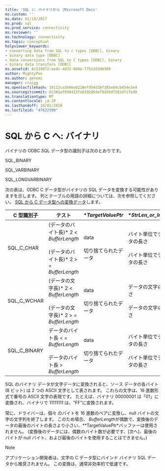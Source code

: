 ```yaml
---
title: 'SQL c: バイナリから |Microsoft Docs'
ms.custom: ''
ms.date: 01/19/2017
ms.prod: sql
ms.prod_service: connectivity
ms.reviewer: ''
ms.technology: connectivity
ms.topic: conceptual
helpviewer_keywords:
- converting data from SQL to c types [ODBC], binary
- binary data type [ODBC]
- data conversions from SQL to C types [ODBC], binary
- binary data transfers [ODBC]
ms.assetid: 8c519072-ae4c-4d32-9d4e-775e3d3d6389
author: MightyPen
ms.author: genemi
manager: craigg
ms.openlocfilehash: 16112ca3b66e0218efd54d3bf385e04cb654e3e4
ms.sourcegitcommit: 61381ef939415fe019285def9450d7583df1fed0
ms.translationtype: MT
ms.contentlocale: ja-JP
ms.lasthandoff: 10/01/2018
ms.locfileid: "47622590"
---
```

# <a name="sql-to-c-binary"></a>SQL から C へ: バイナリ
バイナリの ODBC SQL データ型の識別子は次のとおりです。  
  
 SQL_BINARY  
  
 SQL_VARBINARY  
  
 SQL_LONGVARBINARY  
  
 次の表は、ODBC C データ型がバイナリの SQL データを変換する可能性がありますを示します。 列とテーブルの用語の詳細については、次を参照してください。 [SQL から C データ型への変換データ](../../../odbc/reference/appendixes/converting-data-from-sql-to-c-data-types.md)します。  
  
|C 型識別子|テスト|**TargetValuePtr*|**StrLen_or_IndPtr*|SQLSTATE|  
|-----------------------|----------|------------------------|----------------------------|--------------|  
|SQL_C_CHAR|(データのバイト長)\* 2 < *BufferLength*<br /><br /> (データのバイト長)\* 2 > = *BufferLength*|data<br /><br /> 切り捨てられたデータ|バイト単位でデータの長さ<br /><br /> バイト単位でデータの長さ|n/a<br /><br /> 01004|  
|SQL_C_WCHAR|(データの文字長)\* 2 < *BufferLength*<br /><br /> (データの文字長)\* 2 > = *BufferLength*|data<br /><br /> 切り捨てられたデータ|データの文字の長さ<br /><br /> データの文字の長さ|n/a<br /><br /> 01004|  
|SQL_C_BINARY|データのバイト長 < = *BufferLength*<br /><br /> データのバイト長 > *BufferLength*|data<br /><br /> 切り捨てられたデータ|バイト単位でデータの長さ<br /><br /> バイト単位でデータの長さ|n/a<br /><br /> 01004|  
  
 SQL のバイナリ データが文字データに変換されると、ソース データの各バイト (8 ビット) は 2 つの ASCII 文字として表されます。 これらの文字は、16 進数形式で番号の ASCII 文字の表現です。 たとえば、バイナリ 00000001 は「01」に変換され、バイナリで 11111111 は、"FF"に変換されます。  
  
 常に、ドライバーは、個々 のバイトを 16 進数のペアに変換し、null バイトの文字の文字列を終了します。 このため場合、 *BufferLength*が偶数で、変換後のデータの最後のバイトの長さより小さい、**TargetValuePtr*バッファーは使用されません。 (変換後のデータには、偶数のバイト数が必要です、[次へ]、最後のバイトが null バイト、および最後のバイトを使用することはできません。)  
  
> [!NOTE]  
>  アプリケーション開発者は、文字の C データ型にバインド バイナリ SQL データから推奨されません。 この変換は、通常非効率的で低速です。
